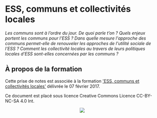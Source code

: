 # ESS, communs et collectivités locales

_Les communs sont à l’ordre du jour. De quoi parle t’on ? Quels enjeux portent les communs pour l'ESS ? Dans quelle mesure l'approche des communs permet-elle de renouveler les approches de l'utilité sociale de l'ESS ? Comment les collectivité locales au travers de leurs politiques locales d’ESS sont-elles concernées par les communs ?_
   
## À propos de la formation

Cette prise de notes est associée à la formation ['ESS, communs et collectivités locales'](https://www.idealconnaissances.com/formation/ess-communs-et-collectivites-locales) délivrée le 07 février 2017.

Ce document est placé sous licence Creative Commons Licence CC-BY-NC-SA 4.0 Int. 

<p align="center">
  <img src="https://github.com/nicolasloubet/compte-rendus/blob/master/CC-BY-NC-SA.png?raw=true alt="CC-BY-NC-SA 4.0"/>
</p>




